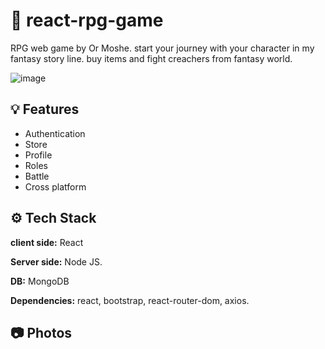 
# 📱 react-rpg-game

RPG web game by Or Moshe.
start your journey with your character in my fantasy story line.
buy items and fight creachers from fantasy world.

![image](https://gcdnb.pbrd.co/images/4GXCY5BgVDsx.png?o=1)

## 💡 Features

- Authentication
- Store
- Profile
- Roles
- Battle
- Cross platform


## ⚙️ Tech Stack

**client side:** React

**Server side:** Node JS.

**DB:** MongoDB

**Dependencies:** react, bootstrap, react-router-dom, axios.

## 📷 Photos

